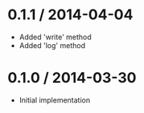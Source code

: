 # 0.1.1 / 2014-04-04

* Added 'write' method
* Added 'log' method

# 0.1.0 / 2014-03-30

* Initial implementation
